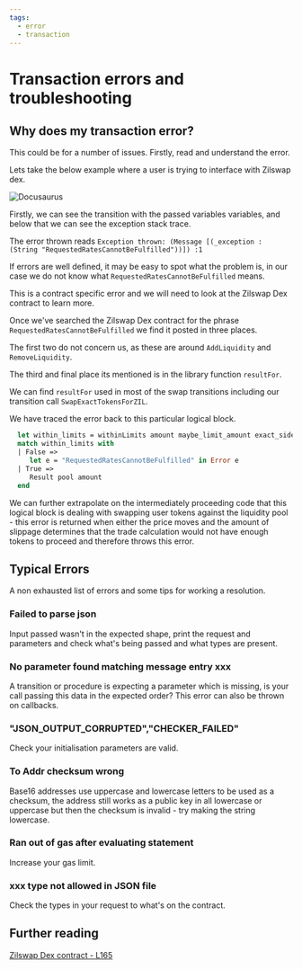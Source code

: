 ```yaml
---
tags:
  - error
  - transaction
---
```


# Transaction errors and troubleshooting

## Why does my transaction error?

This could be for a number of issues. Firstly, read and understand the error.

Lets take the below example where a user is trying to interface with Zilswap dex.

![Docusaurus](/img/side-knowledge/troubleshooting/troubleshooting-1.png)

Firstly, we can see the transition with the passed variables variables, and below that we can see the exception stack trace.

The error thrown reads `Exception thrown: (Message [(_exception : (String "RequestedRatesCannotBeFulfilled"))]) :1`

If errors are well defined, it may be easy to spot what the problem is, in our case we do not know what `RequestedRatesCannotBeFulfilled` means.

This is a contract specific error and we will need to look at the Zilswap Dex contract to learn more.

Once we've searched the Zilswap Dex contract for the phrase `RequestedRatesCannotBeFulfilled` we find it posted in three places.

The first two do not concern us, as these are around `AddLiquidity` and `RemoveLiquidity`.

The third and final place its mentioned is in the library function `resultFor`.

We can find `resultFor` used in most of the swap transitions including our transition call `SwapExactTokensForZIL`.

We have traced the error back to this particular logical block.

```ocaml
  let within_limits = withinLimits amount maybe_limit_amount exact_side in
  match within_limits with
  | False =>
     let e = "RequestedRatesCannotBeFulfilled" in Error e
  | True =>
     Result pool amount
  end
```

We can further extrapolate on the intermediately proceeding code that this logical block is dealing with swapping user tokens against the liquidity pool - this error is returned when either the price moves and the amount of slippage determines that the trade calculation would not have enough tokens to proceed and therefore throws this error.

## Typical Errors

A non exhausted list of errors and some tips for working a resolution.

### Failed to parse json

Input passed wasn't in the expected shape, print the request and parameters and check what's being passed and what types are present.

### No parameter found matching message entry xxx

A transition or procedure is expecting a parameter which is missing, is your call passing this data in the expected order? This error can also be thrown on callbacks.

### "JSON_OUTPUT_CORRUPTED","CHECKER_FAILED"

Check your initialisation parameters are valid.

### To Addr checksum wrong

Base16 addresses use uppercase and lowercase letters to be used as a checksum, the address still works as a public key in all lowercase or uppercase but then the checksum is invalid - try making the string lowercase.

### Ran out of gas after evaluating statement

Increase your gas limit.

### xxx type not allowed in JSON file

Check the types in your request to what's on the contract.

## Further reading

[Zilswap Dex contract - L165](https://viewblock.io/zilliqa/address/zil1gkwt95a67lnpe774lcmz72y6ay4jh2asmmjw6u?tab=code)
